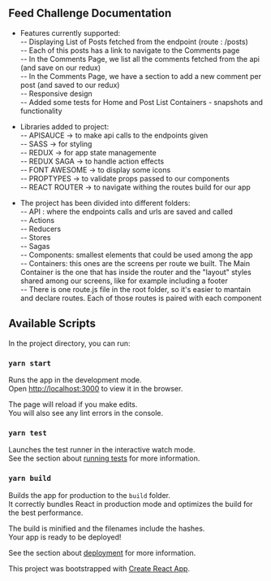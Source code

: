 ## Feed Challenge Documentation

- Features currently supported:<br />
  -- Displaying List of Posts fetched from the endpoint (route : /posts)<br />
  -- Each of this posts has a link to navigate to the Comments page<br />
  -- In the Comments Page, we list all the comments fetched from the api (and save on our redux)<br />
  -- In the Comments Page, we have a section to add a new comment per post (and saved to our redux)<br />
  -- Responsive design<br />
  -- Added some tests for Home and Post List Containers - snapshots and functionality<br />

- Libraries added to project:<br />
  -- APISAUCE -> to make api calls to the endpoints given<br />
  -- SASS -> for styling<br />
  -- REDUX -> for app state managemente<br />
  -- REDUX SAGA -> to handle action effects<br />
  -- FONT AWESOME -> to display some icons<br />
  -- PROPTYPES -> to validate props passed to our components<br />
  -- REACT ROUTER -> to navigate withing the routes build for our app<br />

- The project has been divided into different folders:<br />
  -- API : where the endpoints calls and urls are saved and called<br />
  -- Actions<br />
  -- Reducers<br />
  -- Stores<br />
  -- Sagas<br />
  -- Components: smallest elements that could be used among the app<br />
  -- Containers: this ones are the screens per route we built. The Main Container is the one that has inside the router and the "layout" styles shared among our screens, like for example including a footer<br />
  -- There is one route.js file in the root folder, so it's easier to mantain and declare routes. Each of those routes is paired with each component<br />

## Available Scripts

In the project directory, you can run:

### `yarn start`

Runs the app in the development mode.<br />
Open [http://localhost:3000](http://localhost:3000) to view it in the browser.

The page will reload if you make edits.<br />
You will also see any lint errors in the console.

### `yarn test`

Launches the test runner in the interactive watch mode.<br />
See the section about [running tests](https://facebook.github.io/create-react-app/docs/running-tests) for more information.

### `yarn build`

Builds the app for production to the `build` folder.<br />
It correctly bundles React in production mode and optimizes the build for the best performance.

The build is minified and the filenames include the hashes.<br />
Your app is ready to be deployed!

See the section about [deployment](https://facebook.github.io/create-react-app/docs/deployment) for more information.

This project was bootstrapped with [Create React App](https://github.com/facebook/create-react-app).
